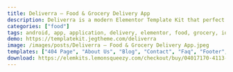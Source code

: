 ```yaml
---
title: Deliverra – Food & Grocery Delivery App
description: Deliverra is a modern Elementor Template Kit that perfect to create a WordPress-based website for a Mobile Application landing page especially the On-Demand Food and Grocery Delivery App. This kit has a beautiful and unique design with a 100% responsive layout and retina-ready.
categories: ["food"]
tags: android, app, application, delivery, elementor, food, grocery, ios, landing page, mobile app, software, startup, tech, technology, template kit
demo: https://templatekit.jegtheme.com/deliverra
image: /images/posts/Deliverra – Food & Grocery Delivery App.jpeg
templates: ["404 Page", "About Us", "Blog", "Contact", "Faq", "Footer", "Global", "Header 2", "Header", "Home", "Metform Contact", "Metform Partner", "Our Team", "Partner", "Pricing", "Services", "Single Blog"]
download: https://elemkits.lemonsqueezy.com/checkout/buy/04017170-4113-4ae1-ab2d-e9ea50a95db4
---
```

